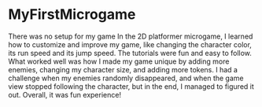 # MyFirstMicrogame
There was no setup for my game
In the 2D platformer microgame, I learned how to customize and improve my game, like changing the character color, its run speed and its jump speed. The tutorials were fun and easy to follow. What worked well was how I made my game unique by adding more enemies, changing my character size, and adding more tokens. I had a challenge when my enemies randomly disappeared, and when the game view stopped following the character, but in the end, I managed to figured it out. Overall, it was fun experience!
